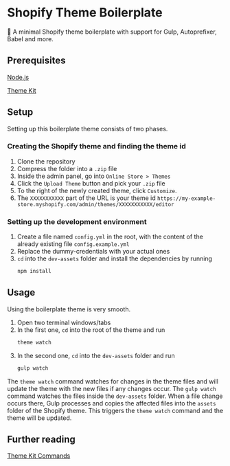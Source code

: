 # Shopify Theme Boilerplate
🛒 A minimal Shopify theme boilerplate with support for Gulp, Autoprefixer, Babel and more. 

## Prerequisites
[Node.js](https://nodejs.org/)

[Theme Kit](https://shopify.github.io/themekit/)

## Setup
Setting up this boilerplate theme consists of two phases.

### Creating the Shopify theme and finding the theme id
1. Clone the repository
2. Compress the folder into a `.zip` file
3. Inside the admin panel, go into `Online Store > Themes`
4. Click the `Upload Theme` button and pick your  `.zip` file
5. To the right of the newly created theme, click `Customize`.
6. The `XXXXXXXXXXX` part of the URL is your theme id `https://my-example-store.myshopify.com/admin/themes/XXXXXXXXXXX/editor`

### Setting up the development environment
1. Create a file named `config.yml` in the root, with the content of the already existing file `config.example.yml`
2. Replace the dummy-credentials with your actual ones
3. `cd` into the `dev-assets` folder and install the dependencies by running 
   ```sh
   npm install
   ```

## Usage
Using the boilerplate theme is very smooth.

1. Open two terminal windows/tabs
2. In the first one, `cd` into the root of the theme and run 
   ```sh
   theme watch
   ```
3. In the second one, `cd` into the `dev-assets` folder and run 
   ```sh
   gulp watch
   ```

The `theme watch` command watches for changes in the theme files and will update the theme with the new files if any changes occur. The `gulp watch` command watches the files inside the `dev-assets` folder. When a file change occurs there, Gulp processes and copies the affected files into the `assets` folder of the Shopify theme. This triggers the `theme watch` command and the theme will be updated. 

## Further reading

[Theme Kit Commands](https://shopify.github.io/themekit/commands/)